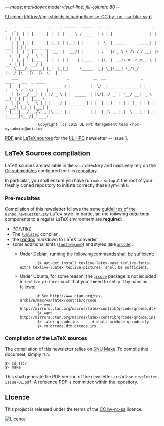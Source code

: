 -*- mode: markdown; mode: visual-line; fill-column: 80 -*-

[![Licence](https://img.shields.io/badge/license-CC by--nc--sa-blue.svg)](http://creativecommons.org/licenses/by-nc-sa/4.0)

        _    _ _        _    _ _____   _____   _   _                   _      _   _            
       | |  | | |      | |  | |  __ \ / ____| | \ | |                 | |    | | | |           
       | |  | | |      | |__| | |__) | |      |  \| | _____      _____| | ___| |_| |_ ___ _ __ 
       | |  | | |      |  __  |  ___/| |      | . ` |/ _ \ \ /\ / / __| |/ _ \ __| __/ _ \ '__|
       | |__| | |____  | |  | | |    | |____  | |\  |  __/\ V  V /\__ \ |  __/ |_| |_  __/ |
        \____/|______| |_|  |_|_|     \_____| |_| \_|\___| \_/\_/ |___/_|\___|\__|\__\___|_|
       ___                      _           __  __                _       ____   ___  _ ____
      |_ _|___ ___ _   _  ___  / |         |  \/  | __ _ _ __ ___| |__   |___ \ / _ \/ | ___|
       | |/ __/ __| | | |/ _ \ | |  _____  | |\/| |/ _` | '__/ __| '_ \    __) | | | | |___ \
       | |\__ \__ \ |_| |  __/ | | |_____| | |  | | (_| | | | (__| | | |  / __/| |_| | |___) |
      |___|___/___/\__,_|\___| |_|         |_|  |_|\__,_|_|  \___|_| |_| |_____|\___/|_|____/
                                                                                               
                   Copyright (c) 2015 UL HPC Management team <hpc-sysadmins@uni.lu>


[PDF](ulhpc_newsletter-issue-01.pdf) and [LaTeX sources](src/) for the [UL HPC](http://hpc.uni.lu) newsletter -- issue 1.

## LaTeX Sources compilation

LaTeX sources are available in the `src/` directory and massively rely on the [Git submodules](https://github.com/ULHPC/documents/tree/master/.submodules) configured for this [repository](https://github.com/ULHPC/documents/).

In particular, you shall ensure you have run `make setup` at the root of your freshly cloned repository to initiate correctly these sym-links. 

### Pre-requisites

Compilation of this newsletter follows the same [guidelines of the `ulhpc_newsletter.sty`](https://github.com/ULHPC/documents/tree/master/style/ulhpc_newsletter) LaTeX style.
In particular, the following _additional_ components to a regular LaTeX environment are __required__:

* [PGF/TikZ](http://sourceforge.net/projects/pgf/)
* The [`lualatex`](http://www.luatex.org/) compiler
* the [pandoc](http://johnmacfarlane.net/pandoc/installing.html) markdown to LaTeX converter
* some additional fonts ([`fontawesome`](https://www.ctan.org/tex-archive/fonts/fontawesome)) and styles (like [`qrcode`](https://www.ctan.org/pkg/qrcode)).
     - Under Debian, running the following commands shall be sufficient: 
     
                   $> apt-get install texlive-latex-base texlive-fonts-extra texlive-luatex texlive-pictures` shall be sufficient.
     - Under Ubuntu, for some reason, the [`qrcode`](https://www.ctan.org/pkg/qrcode) package is not included in `texlive-pictures` such that you'll need to setup it by hand as follows:

                   # See http://www.ctan.org/tex-archive/macros/latex/contrib/qrcode
                   $> wget http://mirrors.ctan.org/macros/latex/contrib/qrcode/qrcode.dtx
                   $> wget http://mirrors.ctan.org/macros/latex/contrib/qrcode/qrcode.ins
                   $> latex qrcode.ins      # shall produce qrcode.sty
                   $> rm qrcode.dtx qrcode.ins

### Compilation of the LaTeX sources

The compilation of this newsletter relies on [GNU Make](http://www.gnu.org/software/make/).
To compile this document, simply run:

    $> cd src/
	$> make

This shall generate the PDF version of the newsletter `src/ulhpc_newsletter-issue-01.pdf`.
A reference [PDF](ulhpc_newsletter-issue-01.pdf) is committed within the repository. 

## Licence

This project is released under the terms of the [CC by-nc-sa](LICENCE) licence. 

[![Licence](https://licensebuttons.net/l/by-nc-sa/4.0/88x31.png)](http://creativecommons.org/licenses/by-nc-sa/4.0)
